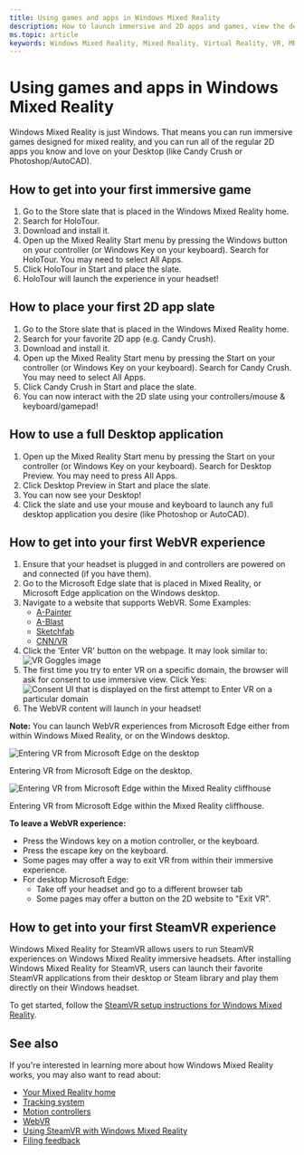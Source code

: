 ```yaml
---
title: Using games and apps in Windows Mixed Reality
description: How to launch immersive and 2D apps and games, view the desktop, and experience WebVR and SteamVR content.
ms.topic: article
keywords: Windows Mixed Reality, Mixed Reality, Virtual Reality, VR, MR, apps, games, desktop, SteamVR, WebVR, Steam
---
```


# Using games and apps in Windows Mixed Reality

Windows Mixed Reality is just Windows. That means you can run immersive games designed for mixed reality, and you can run all of the regular 2D apps you know and love on your Desktop (like Candy Crush or Photoshop/AutoCAD).

## How to get into your first immersive game
1. Go to the Store slate that is placed in the Windows Mixed Reality home.
2. Search for HoloTour.
3. Download and install it.
4. Open up the Mixed Reality Start menu by pressing the Windows button on your controller (or Windows Key on your keyboard). Search for HoloTour. You may need to select All Apps.
5. Click HoloTour in Start and place the slate.
6. HoloTour will launch the experience in your headset!

## How to place your first 2D app slate
1. Go to the Store slate that is placed in the Windows Mixed Reality home.
2. Search for your favorite 2D app (e.g. Candy Crush).
3. Download and install it.
4. Open up the Mixed Reality Start menu by pressing the Start on your controller (or Windows Key on your keyboard). Search for Candy Crush. You may need to select All Apps.
5. Click Candy Crush in Start and place the slate.
6. You can now interact with the 2D slate using your controllers/mouse & keyboard/gamepad!

## How to use a full Desktop application
1. Open up the Mixed Reality Start menu by pressing the Start on your controller (or Windows Key on your keyboard). Search for Desktop Preview. You may need to press All Apps.
2. Click Desktop Preview in Start and place the slate.
3. You can now see your Desktop!
4. Click the slate and use your mouse and keyboard to launch any full desktop application you desire (like Photoshop or AutoCAD).

## How to get into your first WebVR experience
1. Ensure that your headset is plugged in and controllers are powered on and connected (if you have them).
2. Go to the Microsoft Edge slate that is placed in Mixed Reality, or Microsoft Edge application on the Windows desktop.
3. Navigate to a website that supports WebVR. Some Examples:
   * [A-Painter](https://aframe.io/a-painter/)
   * [A-Blast](https://aframe.io/a-blast/)
   * [Sketchfab](https://sketchfab.com/)
   * [CNN/VR](https://cnn.com/vr)
4. Click the 'Enter VR' button on the webpage. It may look similar to:\
   ![VR Goggles image](images/75px-enter-vr.png)
5. The first time you try to enter VR on a specific domain, the browser will ask for consent to use immersive view. Click Yes: ![Consent UI that is displayed on the first attempt to Enter VR on a particular domain](images/1053px-Webvr-consent-ui.png)
6. The WebVR content will launch in your headset!

**Note:** You can launch WebVR experiences from Microsoft Edge either from within Windows Mixed Reality, or on the Windows desktop.

![Entering VR from Microsoft Edge on the desktop](images/450px-webvr-desktop.png)

Entering VR from Microsoft Edge on the desktop.

![Entering VR from Microsoft Edge within the Mixed Reality cliffhouse](images/450px-enter-vr-cliffhouse.jpg)

Entering VR from Microsoft Edge within the Mixed Reality cliffhouse.

**To leave a WebVR experience:**
* Press the Windows key on a motion controller, or the keyboard.
* Press the escape key on the keyboard.
* Some pages may offer a way to exit VR from within their immersive experience.
* For desktop Microsoft Edge:
  * Take off your headset and go to a different browser tab
  * Some pages may offer a button on the 2D website to "Exit VR".

## How to get into your first SteamVR experience

Windows Mixed Reality for SteamVR allows users to run SteamVR experiences on Windows Mixed Reality immersive headsets. After installing  Windows Mixed Reality for SteamVR, users can launch their favorite SteamVR applications from their desktop or Steam library and play them directly on their Windows headset.

To get started, follow the [SteamVR setup instructions for Windows Mixed Reality](https://docs.microsoft.com/windows/mixed-reality/enthusiast-guide/using-steamvr-with-windows-mixed-reality).

## See also

If you're interested in learning more about how Windows Mixed Reality works, you may also want to read about:
* [Your Mixed Reality home](your-mixed-reality-home.md)
* [Tracking system](tracking-system.md)
* [Motion controllers](motion-controllers.md)
* [WebVR](webvr.md)
* [Using SteamVR with Windows Mixed Reality](using-steamvr-with-windows-mixed-reality.md)
* [Filing feedback](filing-feedback.md)
